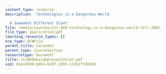 ```yaml
---
content_type: resource
description: 'Technologies in a Dangerous World

  A Somewhat Different Slant'
file: /media/courses/sts-069-technology-in-a-dangerous-world-fall-2002/81e145696054620f2203113b2ffd83bb_sts069davidmpresentation.pdf
file_type: application/pdf
learning_resource_types: []
ocw_type: OCWFile
parent_title: Calendar
parent_type: CourseSection
resourcetype: Document
title: sts069davidmpresentation.pdf
uid: 81e14569-6054-620f-2203-113b2ffd83bb
---
```

